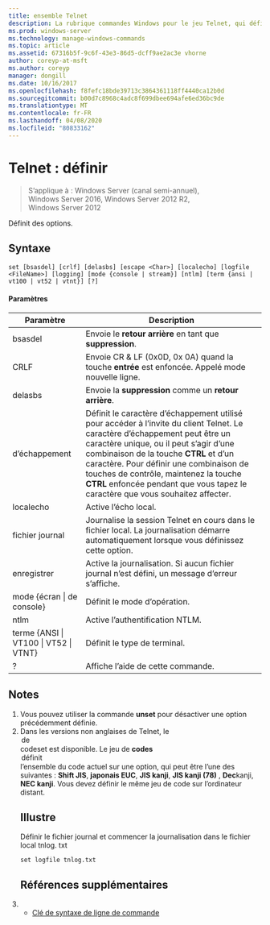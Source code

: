 ```yaml
---
title: ensemble Telnet
description: La rubrique commandes Windows pour le jeu Telnet, qui définit des options.
ms.prod: windows-server
ms.technology: manage-windows-commands
ms.topic: article
ms.assetid: 67316b5f-9c6f-43e3-86d5-dcff9ae2ac3e vhorne
author: coreyp-at-msft
ms.author: coreyp
manager: dongill
ms.date: 10/16/2017
ms.openlocfilehash: f8fefc18bde39713c3864361118ff4440ca12b0d
ms.sourcegitcommit: b00d7c8968c4adc8f699dbee694afe6ed36bc9de
ms.translationtype: MT
ms.contentlocale: fr-FR
ms.lasthandoff: 04/08/2020
ms.locfileid: "80833162"
---
```

# <a name="telnet-set"></a>Telnet : définir

>S’applique à : Windows Server (canal semi-annuel), Windows Server 2016, Windows Server 2012 R2, Windows Server 2012

Définit des options.   

## <a name="syntax"></a>Syntaxe  
```  
set [bsasdel] [crlf] [delasbs] [escape <Char>] [localecho] [logfile <FileName>] [logging] [mode {console | stream}] [ntlm] [term {ansi | vt100 | vt52 | vtnt}] [?]  
```  
#### <a name="parameters"></a>Paramètres  

|                    Paramètre                     |                                                                                                                                              Description                                                                                                                                              |
|--------------------------------------------------|-------------------------------------------------------------------------------------------------------------------------------------------------------------------------------------------------------------------------------------------------------------------------------------------------------|
|                     bsasdel                      |                                                                                                                                 Envoie le **retour arrière** en tant que **suppression**.                                                                                                                                  |
|                       CRLF                       |                                                                                                        Envoie CR & LF (0x0D, 0x 0A) quand la touche **entrée** est enfoncée. Appelé mode nouvelle ligne.                                                                                                        |
|                     delasbs                      |                                                                                                                                 Envoie la **suppression** comme un **retour arrière**.                                                                                                                                  |
|                <Character> d’échappement                | Définit le caractère d’échappement utilisé pour accéder à l’invite du client Telnet. Le caractère d’échappement peut être un caractère unique, ou il peut s’agir d’une combinaison de la touche **CTRL** et d’un caractère. Pour définir une combinaison de touches de contrôle, maintenez la touche **CTRL** enfoncée pendant que vous tapez le caractère que vous souhaitez affecter. |
|                    localecho                     |                                                                                                                                         Active l’écho local.                                                                                                                                          |
|                fichier journal <FileName>                |                                                                                               Journalise la session Telnet en cours dans le fichier local. La journalisation démarre automatiquement lorsque vous définissez cette option.                                                                                               |
|                     enregistrer                      |                                                                                                                  Active la journalisation. Si aucun fichier journal n’est défini, un message d’erreur s’affiche.                                                                                                                   |
|           mode {écran &#124; de console}           |                                                                                                                                       Définit le mode d’opération.                                                                                                                                        |
|                       ntlm                       |                                                                                                                                     Active l’authentification NTLM.                                                                                                                                     |
| terme {ANSI &#124; VT100 &#124; VT52 &#124; VTNT} |                                                                                                                                        Définit le type de terminal.                                                                                                                                        |
|                        ?                         |                                                                                                                                    Affiche l’aide de cette commande.                                                                                                                                    |

## <a name="remarks"></a>Notes  
1. Vous pouvez utiliser la commande **unset** pour désactiver une option précédemment définie.  
2. Dans les versions non anglaises de Telnet, le **<option> de** codeset est disponible. Le jeu de **codes <option> définit** l’ensemble du code actuel sur une option, qui peut être l’une des suivantes : **Shift JIS**, **japonais EUC**, **JIS kanji**, **JIS kanji (78)** , **Dec**kanji, **NEC kanji**. Vous devez définir le même jeu de code sur l’ordinateur distant.  
   ## <a name="examples"></a><a name=BKMK_Examples></a>Illustre  
   Définir le fichier journal et commencer la journalisation dans le fichier local tnlog. txt  
   ```  
   set logfile tnlog.txt  
   ```  
   ## <a name="additional-references"></a>Références supplémentaires  
3. - [Clé de syntaxe de ligne de commande](command-line-syntax-key.md)  
